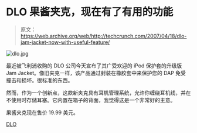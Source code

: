 # DLO 果酱夹克，现在有了有用的功能

> 原文：<https://web.archive.org/web/http://techcrunch.com/2007/04/18/dlo-jam-jacket-now-with-useful-feature/>

![dlo.jpg](img/c9eeba3af1837d373de41545ca38b2e8.png)

最近被飞利浦收购的 DLO 公司今天宣布了其广受欢迎的 iPod 保护套的升级版 Jam Jacket。像旧夹克一样，该产品通过封装在橡胶套中来保护您的 DAP 免受撞击和损坏。很标准的东西。

然而，作为一个创新点，这款新夹克具有耳机管理系统，允许你缠绕耳机线，并在不使用时存储耳塞。它内置在箱子的背面，我觉得这是一个非常好的主意。

果酱夹克现在售价 19.99 美元。

[DLO](https://web.archive.org/web/20140325061948/http://www.dlo.com/)